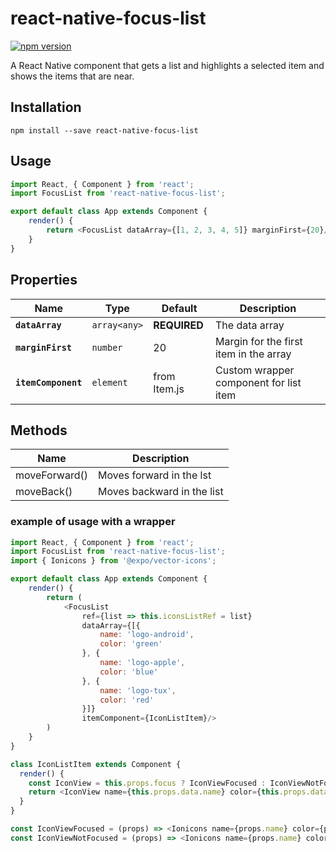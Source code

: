 # react-native-focus-list
[![npm version](https://badge.fury.io/js/react-native-focus-list.svg)](https://badge.fury.io/js/react-native-focus-list)

A React Native component that gets a list and highlights a selected item and shows the items that are near.

## Installation

```
npm install --save react-native-focus-list
```

## Usage

```js
import React, { Component } from 'react';
import FocusList from 'react-native-focus-list';

export default class App extends Component {
    render() {
        return <FocusList dataArray={[1, 2, 3, 4, 5]} marginFirst={20}/>
    }
}
```

## Properties

| Name | Type | Default | Description |
|---|---|---|---|
|**`dataArray`**|`array<any>`| **REQUIRED** |The data array|
|**`marginFirst`**|`number`| 20 |Margin for the first item in the array|
|**`itemComponent`**|`element`|<Item> from Item.js|Custom wrapper component for list item|

## Methods

| Name | Description |
|---|---|
| moveForward() | Moves forward in the lst |
| moveBack() | Moves backward in the list |

### example of usage with a wrapper

```js
import React, { Component } from 'react';
import FocusList from 'react-native-focus-list';
import { Ionicons } from '@expo/vector-icons';

export default class App extends Component {
    render() {
        return (
            <FocusList
                ref={list => this.iconsListRef = list} 
                dataArray={[{
                    name: 'logo-android',
                    color: 'green'
                }, {
                    name: 'logo-apple',
                    color: 'blue'
                }, {
                    name: 'logo-tux',
                    color: 'red'
                }]}
                itemComponent={IconListItem}/>
        )
    }
}

class IconListItem extends Component {
  render() {
    const IconView = this.props.focus ? IconViewFocused : IconViewNotFocused;
    return <IconView name={this.props.data.name} color={this.props.data.color}/>;
  }
}

const IconViewFocused = (props) => <Ionicons name={props.name} color={props.color || 'black'} size={35} style={{ margin: 5 }}/>;
const IconViewNotFocused = (props) => <Ionicons name={props.name} color='grey' size={27} style={{ margin: 5 }}/>;
```